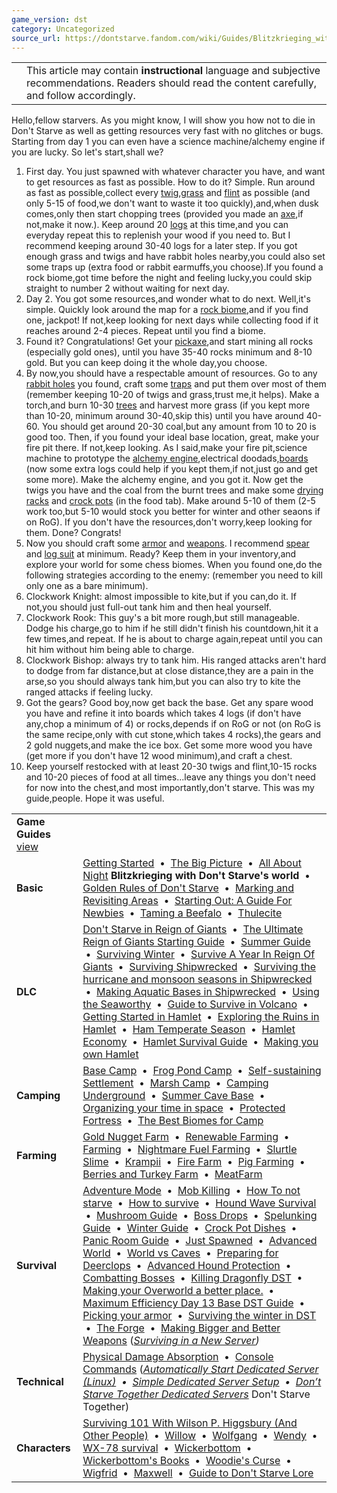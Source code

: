 ```yaml
---
game_version: dst
category: Uncategorized
source_url: https://dontstarve.fandom.com/wiki/Guides/Blitzkrieging_with_Don't_Starve's_world
---
```


|  |  |
| --- | --- |
|  | This article may contain **instructional** language and subjective recommendations. Readers should read the content carefully, and follow accordingly. |

Hello,fellow starvers. As you might know, I will show you how not to die in Don't Starve as well as getting resources very fast with no glitches or bugs. Starting from day 1 you can even have a science machine/alchemy engine if you are lucky. So let's start,shall we?

1. First day. You just spawned with whatever character you have, and want to get resources as fast as possible. How to do it? Simple. Run around as fast as possible,collect every [twig](/wiki/Twigs "Twigs"),[grass](/wiki/Grass "Grass") and [flint](/wiki/Flint "Flint") as possible (and only 5-15 of food,we don't want to waste it too quickly),and,when dusk comes,only then start chopping trees (provided you made an [axe](/wiki/Axe "Axe"),if not,make it now.). Keep around 20 [logs](/wiki/Logs "Logs") at this time,and you can everyday repeat this to replenish your wood if you need to. But I recommend keeping around 30-40 logs for a later step. If you got enough grass and twigs and have rabbit holes nearby,you could also set some traps up (extra food or rabbit earmuffs,you choose).If you found a rock biome,got time before the night and feeling lucky,you could skip straight to number 2 without waiting for next day.
2. Day 2. You got some resources,and wonder what to do next. Well,it's simple. Quickly look around the map for a [rock biome](/wiki/Rockyland "Rockyland"),and if you find one, jackpot! If not,keep looking for next days while collecting food if it reaches around 2-4 pieces. Repeat until you find a biome.
3. Found it? Congratulations! Get your [pickaxe](/wiki/Pickaxe "Pickaxe"),and start mining all rocks (especially gold ones), until you have 35-40 rocks minimum and 8-10 gold. But you can keep doing it the whole day,you choose.
4. By now,you should have a respectable amount of resources. Go to any [rabbit holes](/wiki/Rabbit_Hole "Rabbit Hole") you found, craft some [traps](/wiki/Traps "Traps") and put them over most of them (remember keeping 10-20 of twigs and grass,trust me,it helps). Make a torch,and burn 10-30 [trees](/wiki/Trees "Trees") and harvest more grass (if you kept more than 10-20, minimum around 30-40,skip this) until you have around 40-60. You should get around 20-30 coal,but any amount from 10 to 20 is good too. Then, if you found your ideal base location, great, make your fire pit there. If not,keep looking. As I said,make your fire pit,science machine to prototype the [alchemy engine](/wiki/Alchemy_Engine "Alchemy Engine"),electrical doodads,[boards](/wiki/Boards "Boards") (now some extra logs could help if you kept them,if not,just go and get some more). Make the alchemy engine, and you got it. Now get the twigs you have and the coal from the burnt trees and make some [drying racks](/wiki/Drying_Rack "Drying Rack") and [crock pots](/wiki/Crock_Pot "Crock Pot") (in the food tab). Make around 5-10 of them (2-5 work too,but 5-10 would stock you better for winter and other seaons if on RoG). If you don't have the resources,don't worry,keep looking for them. Done? Congrats!
5. Now you should craft some [armor](/wiki/Armor "Armor") and [weapons](/wiki/Weapons "Weapons"). I recommend [spear](/wiki/Spear "Spear") and [log suit](/wiki/Log_Suit "Log Suit") at minimum. Ready? Keep them in your inventory,and explore your world for some chess biomes. When you found one,do the following strategies according to the enemy: (remember you need to kill only one as a bare minimum).
6. Clockwork Knight: almost impossible to kite,but if you can,do it. If not,you should just full-out tank him and then heal yourself.
7. Clockwork Rook: This guy's a bit more rough,but still manageable. Dodge his charge,go to him if he still didn't finish his countdown,hit it a few times,and repeat. If he is about to charge again,repeat until you can hit him without him being able to charge.
8. Clockwork Bishop: always try to tank him. His ranged attacks aren't hard to dodge from far distance,but at close distance,they are a pain in the arse,so you should always tank him,but you can also try to kite the ranged attacks if feeling lucky.
9. Got the gears? Good boy,now get back the base. Get any spare wood you have and refine it into boards which takes 4 logs (if don't have any,chop a minimum of 4) or rocks,depends if on RoG or not (on RoG is the same recipe,only with cut stone,which takes 4 rocks),the gears and 2 gold nuggets,and make the ice box. Get some more wood you have (get more if you don't have 12 wood minimum),and craft a chest.
10. Keep yourself restocked with at least 20-30 twigs and flint,10-15 rocks and 10-20 pieces of food at all times...leave any things you don't need for now into the chest,and most importantly,don't starve. This was my guide,people. Hope it was useful.

|  |  |
| --- | --- |
| **Game Guides** [view](/wiki/Template:Guide "Template:Guide") | |
| **Basic** | [Getting Started](/wiki/Guides/Getting_Started_Guide "Guides/Getting Started Guide")  •  [The Big Picture](/wiki/Guides/The_Big_Picture "Guides/The Big Picture")  •  [All About Night](/wiki/Guides/All_About_Night "Guides/All About Night") **Blitzkrieging with Don't Starve's world**  •  [Golden Rules of Don't Starve](/wiki/Guides/Golden_Rules_of_Don%27t_Starve "Guides/Golden Rules of Don't Starve")  •  [Marking and Revisiting Areas](/wiki/Guides/Marking_and_Revisiting_Areas "Guides/Marking and Revisiting Areas")  •  [Starting Out: A Guide For Newbies](/wiki/Guides/Starting_Out:_A_Guide_For_Newbies "Guides/Starting Out: A Guide For Newbies")  •  [Taming a Beefalo](/wiki/Guides/Taming_a_Beefalo "Guides/Taming a Beefalo")  •  [Thulecite](/wiki/Guides/Thulecite "Guides/Thulecite") |
| **DLC** | [Don't Starve in Reign of Giants](/wiki/Guides/Don%27t_Starve_in_Reign_of_Giants "Guides/Don't Starve in Reign of Giants")  •  [The Ultimate Reign of Giants Starting Guide](/wiki/Guides/The_Ultimate_Reign_Of_Giants_Starting_Guide "Guides/The Ultimate Reign Of Giants Starting Guide")  •  [Summer Guide](/wiki/Guides/Summer_Guide "Guides/Summer Guide")  •  [Surviving Winter](/wiki/Guides/Surviving_Winter "Guides/Surviving Winter")  •  [Survive A Year In Reign Of Giants](/wiki/Guides/Survive_A_Year_In_Reign_Of_Giants "Guides/Survive A Year In Reign Of Giants")  •  [Surviving Shipwrecked](/wiki/Guides/Surviving_Shipwrecked "Guides/Surviving Shipwrecked")  •  [Surviving the hurricane and monsoon seasons in Shipwrecked](/wiki/Guides/Surviving_a_year_in_Shipwrecked "Guides/Surviving a year in Shipwrecked")  •  [Making Aquatic Bases in Shipwrecked](/wiki/Guides/Making_Aquatic_Bases_in_Shipwrecked "Guides/Making Aquatic Bases in Shipwrecked")  •  [Using the Seaworthy](/wiki/Guides/From_SW_to_RoG_via_the_Seaworthy! "Guides/From SW to RoG via the Seaworthy!")  •  [Guide to Survive in Volcano](/wiki/Guides/Guide_to_Survive_in_Volcano "Guides/Guide to Survive in Volcano")  •  [Getting Started in Hamlet](/wiki/Guides/Getting_Started_in_Hamlet "Guides/Getting Started in Hamlet")  •  [Exploring the Ruins in Hamlet](/wiki/Guides/Exploring_the_Ruins_in_Hamlet "Guides/Exploring the Ruins in Hamlet")  •  [Ham Temperate Season](/wiki/Guides/Ham_Temperate_Season "Guides/Ham Temperate Season")  •  [Hamlet Economy](/wiki/Guides/Hamlet_Economy "Guides/Hamlet Economy")  •  [Hamlet Survival Guide](/wiki/Guides/Hamlet_Survival_Guide "Guides/Hamlet Survival Guide")  •  [Making you own Hamlet](/wiki/Guides/Making_you_own_Hamlet "Guides/Making you own Hamlet") |
| **Camping** | [Base Camp](/wiki/Guides/Base_Camp_Guide "Guides/Base Camp Guide")  •  [Frog Pond Camp](/wiki/Guides/Frog_Pond_Camp_Guide "Guides/Frog Pond Camp Guide")  •  [Self-sustaining Settlement](/wiki/Guides/Self-sustaining_Settlement_Guide "Guides/Self-sustaining Settlement Guide")  •  [Marsh Camp](/wiki/Guides/Marsh_Camp_Guide "Guides/Marsh Camp Guide")  •  [Camping Underground](/wiki/Guides/Camping_Underground "Guides/Camping Underground")  •  [Summer Cave Base](/wiki/Guides/Summer_Cave_Base "Guides/Summer Cave Base")  •  [Organizing your time in space](/wiki/Guides/Organizing_your_time_in_space "Guides/Organizing your time in space")  •  [Protected Fortress](/wiki/Guides/Protected_Fortress "Guides/Protected Fortress")  •  [The Best Biomes for Camp](/wiki/Guides/The_Best_Biomes_for_Camp "Guides/The Best Biomes for Camp") |
| **Farming** | [Gold Nugget Farm](/wiki/Guides/Gold_Nugget_Farm_Guide "Guides/Gold Nugget Farm Guide")  •  [Renewable Farming](/wiki/Guides/Renewable_Farming "Guides/Renewable Farming")  •  [Farming](/wiki/Guides/Farming "Guides/Farming")  •  [Nightmare Fuel Farming](/wiki/Guides/Nightmare_Fuel_Farming "Guides/Nightmare Fuel Farming")  •  [Slurtle Slime](/wiki/Guides/Slurtle_Slime_Guide "Guides/Slurtle Slime Guide")  •  [Krampii](/wiki/Guides/Managing_Naughtiness "Guides/Managing Naughtiness")  •  [Fire Farm](/wiki/Guides/Fire_Farm "Guides/Fire Farm")  •  [Pig Farming](/wiki/Guides/Pig_Farming "Guides/Pig Farming")  •  [Berries and Turkey Farm](/wiki/Guides/Incredible_Inedible "Guides/Incredible Inedible")  •  [MeatFarm](/wiki/Guides/MeatFarm "Guides/MeatFarm") |
| **Survival** | [Adventure Mode](/wiki/Guides/Adventure_Guide "Guides/Adventure Guide")  •  [Mob Killing](/wiki/Guides/Mob_Killing_Guide "Guides/Mob Killing Guide")  •  [How To not starve](/wiki/Guides/How_to_not_starve "Guides/How to not starve")  •  [How to survive](/wiki/Guides/How_to_Survive "Guides/How to Survive")  •  [Hound Wave Survival](/wiki/Guides/Hound_Wave_Survival_Guide "Guides/Hound Wave Survival Guide")  •  [Mushroom Guide](/wiki/Guides/Mushroom_Guide "Guides/Mushroom Guide")  •  [Boss Drops](/wiki/Guides/What_To_Do_With_Boss_Drops "Guides/What To Do With Boss Drops")  •  [Spelunking Guide](/wiki/Guides/Spelunking_Guide "Guides/Spelunking Guide")  •  [Winter Guide](/wiki/Guides/Winter_Guide "Guides/Winter Guide")  •  [Crock Pot Dishes](/wiki/Guides/Crock_Pot_Dishes "Guides/Crock Pot Dishes")  •  [Panic Room Guide](/wiki/Guides/Panic_Room "Guides/Panic Room")  •  [Just Spawned](/wiki/Guides/You_Have_Just_Spawned,_Now_What%3F%3F "Guides/You Have Just Spawned, Now What??")  •  [Advanced World](/wiki/Guides/Advanced_World "Guides/Advanced World")  •  [World vs Caves](/wiki/Guides/World_vs_Caves "Guides/World vs Caves")  •  [Preparing for Deerclops](/wiki/Guides/Preparing_for_Deerclops "Guides/Preparing for Deerclops")  •  [Advanced Hound Protection](/wiki/Guides/Advanced_Hound_Protection "Guides/Advanced Hound Protection")  •  [Combatting Bosses](/wiki/Guides/Combatting_Bosses "Guides/Combatting Bosses")  •  [Killing Dragonfly DST](/wiki/Guides/Killing_Dragonfly_DST "Guides/Killing Dragonfly DST")  •  [Making your Overworld a better place.](/wiki/Guides/Making_your_Overworld_a_better_place. "Guides/Making your Overworld a better place.")  •  [Maximum Efficiency Day 13 Base DST Guide](/wiki/Guides/Maximum_Efficiency_Day_13_Base_DST_Guide "Guides/Maximum Efficiency Day 13 Base DST Guide")  •  [Picking your armor](/wiki/Guides/Picking_your_armor "Guides/Picking your armor")  •  [Surviving the winter in DST](/wiki/Guides/Surviving_the_winter_in_DST "Guides/Surviving the winter in DST")  •  [The Forge](/wiki/Guides/The_Forge "Guides/The Forge")  •  [Making Bigger and Better Weapons](/wiki/Guides/Making_Bigger_and_Better_Weapons "Guides/Making Bigger and Better Weapons")  (*[Surviving in a New Server](/wiki/Guides/Surviving_in_a_New_Server "Guides/Surviving in a New Server"))* |
| **Technical** | [Physical Damage Absorption](/wiki/Guides/Physical_Damage_Absorption "Guides/Physical Damage Absorption")  •  [Console Commands](/wiki/Guides/Console "Guides/Console")  (*[Automatically Start Dedicated Server (Linux)](/wiki/Guides/Automatically_Start_Dedicated_Server_(Linux) "Guides/Automatically Start Dedicated Server (Linux)")  •  [Simple Dedicated Server Setup](/wiki/Guides/Simple_Dedicated_Server_Setup "Guides/Simple Dedicated Server Setup")  •  [Don’t Starve Together Dedicated Servers](/wiki/Guides/Don%E2%80%99t_Starve_Together_Dedicated_Servers "Guides/Don’t Starve Together Dedicated Servers")* Don't Starve Together) |
| **Characters** | [Surviving 101 With Wilson P. Higgsbury (And Other People)](/wiki/Guides/Surviving_101_With_Wilson_P._Higgsbury_(And_Other_People) "Guides/Surviving 101 With Wilson P. Higgsbury (And Other People)")  •  [Willow](/wiki/Guides/Character_guide-Willow "Guides/Character guide-Willow")  •  [Wolfgang](/wiki/Guides/Character_guide_-_Wolfgang,_The_Strongman "Guides/Character guide - Wolfgang, The Strongman")  •  [Wendy](/wiki/Guides/Character_guides-Wendy "Guides/Character guides-Wendy")  •  [WX-78 survival](/wiki/Guides/WX-78_survival "Guides/WX-78 survival")  •  [Wickerbottom](/wiki/Guides/Wickerbottom "Guides/Wickerbottom")  •  [Wickerbottom's Books](/wiki/Guides/Character_guide_-_Wickerbottom%27s_Books "Guides/Character guide - Wickerbottom's Books")  •  [Woodie's Curse](/wiki/Guides/Woodie%27s_Curse "Guides/Woodie's Curse")  •  [Wigfrid](/wiki/User_blog:Cmshaw/Adventure_Mode_with_Wigfrid_Guide "User blog:Cmshaw/Adventure Mode with Wigfrid Guide")  •  [Maxwell](/wiki/Guides/Character_Guide_-_Maxwell "Guides/Character Guide - Maxwell")  •  [Guide to Don't Starve Lore](/wiki/Guides/Guide_to_Don%27t_Starve_Lore "Guides/Guide to Don't Starve Lore") |